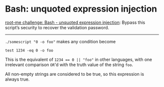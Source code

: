 # Bash: unquoted expression injection

[root-me challenge: Bash - unquoted expression injection](https://www.root-me.org/en/Challenges/App-Script/Bash-unquoted-expression-injection): Bypass this script’s security to recover the validation password.

----

`./somescript "0 -o foo"` makes any condition become

    test 1234 -eq 0 -o foo

This is the equivalent of `1234 == 0 || "foo"` in other languages, with one irrelevant comparison `OR`'d with the truth value of the string `foo`.

All non-empty strings are considered to be true, so this expression is always true.
